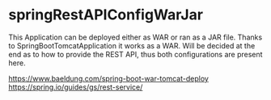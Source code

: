# springRestAPIConfigWarJar

This Application can be deployed either as WAR or ran as a JAR file.
Thanks to SpringBootTomcatApplication it works as a WAR.
Will be decided at the end as to how to provide the REST API, thus both configurations are present here.

https://www.baeldung.com/spring-boot-war-tomcat-deploy
https://spring.io/guides/gs/rest-service/
